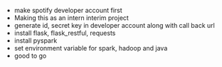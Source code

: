 - make spotify developer account first
- Making this as an intern interim project
- generate id, secret key in developer account along with call back url
- install flask, flask_restful, requests
- install pyspark
- set environment variable for spark, hadoop and java
- good to go
